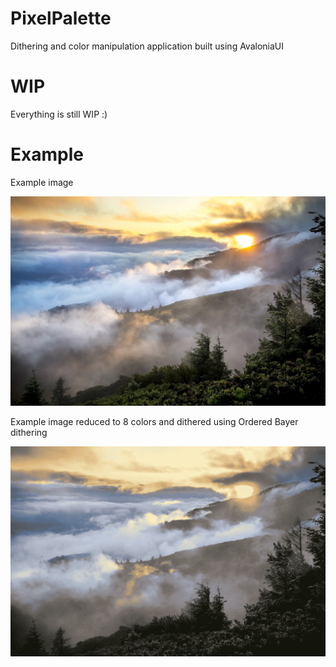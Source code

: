 # PixelPalette

Dithering and color manipulation application built using AvaloniaUI

# WIP

Everything is still WIP :)

# Example

Example image

![Figure_Before_Dithering](TestFiles/test1.jpg)

Example image reduced to 8 colors and dithered using Ordered Bayer dithering

![Figure_Before_Dithering](TestFiles/result.png)

